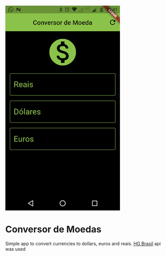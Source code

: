 ![Demo](conversor_moedas.gif)

# Conversor de Moedas

Simple app to convert currencies to dollars, euros and reais. [HG Brasil](https://hgbrasil.com/status/finance) api was used
